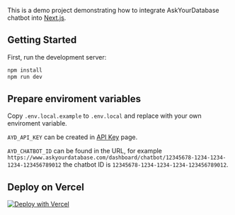 
This is a demo project demonstrating how to integrate AskYourDatabase chatbot into [Next.js](https://nextjs.org/).

## Getting Started

First, run the development server:

```bash
npm install
npm run dev
```

## Prepare enviroment variables

Copy `.env.local.example` to `.env.local` and replace with your own enviroment variable.

`AYD_API_KEY` can be created in [API Key](https://www.askyourdatabase.com/dashboard/api-key) page.

`AYD_CHATBOT_ID` can be found in the URL, for example `https://www.askyourdatabase.com/dashboard/chatbot/12345678-1234-1234-1234-123456789012` the chatbot ID is `12345678-1234-1234-1234-123456789012`.

## Deploy on Vercel

[![Deploy with Vercel](https://vercel.com/button)](https://vercel.com/new/clone?repository-url=https%3A%2F%2Fgithub.com%2FAskYourDatabase%2Fnextjs-chatbot&env=AYD_API_KEY,AYD_CHATBOT_ID,AYD_WIDGET_ID&envDescription=API_KEY%20can%20be%20created%20at%20https%3A%2F%2Fwww.askyourdatabase.com%2Fdashboard%2Fapi-key.%20CHATBOT_ID%20can%20be%20found%20in%20chatbot%20edit%20URL.)